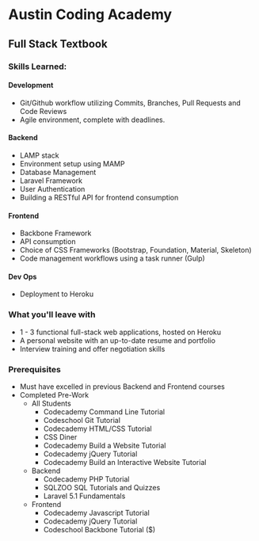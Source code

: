 # Austin Coding Academy
## Full Stack Textbook

### Skills Learned:

#### Development
* Git/Github workflow utilizing Commits, Branches, Pull Requests and Code Reviews
* Agile environment, complete with deadlines.

#### Backend
* LAMP stack
* Environment setup using MAMP
* Database Management
* Laravel Framework
* User Authentication
* Building a RESTful API for frontend consumption

#### Frontend
* Backbone Framework
* API consumption
* Choice of CSS Frameworks (Bootstrap, Foundation, Material, Skeleton)
* Code management workflows using a task runner (Gulp)

#### Dev Ops
* Deployment to Heroku

### What you'll leave with
* 1 - 3 functional full-stack web applications, hosted on Heroku
* A personal website with an up-to-date resume and portfolio
* Interview training and offer negotiation skills

### Prerequisites
* Must have excelled in previous Backend and Frontend courses
* Completed Pre-Work
  * All Students
    * Codecademy Command Line Tutorial
    * Codeschool Git Tutorial
    * Codecademy HTML/CSS Tutorial
    * CSS Diner
    * Codecademy Build a Website Tutorial
    * Codecademy jQuery Tutorial
    * Codecademy Build an Interactive Website Tutorial
  * Backend
    * Codecademy PHP Tutorial
    * SQLZOO SQL Tutorials and Quizzes
    * Laravel 5.1 Fundamentals
  * Frontend
    * Codecademy Javascript Tutorial
    * Codecademy jQuery Tutorial
    * Codeschool Backbone Tutorial ($)
